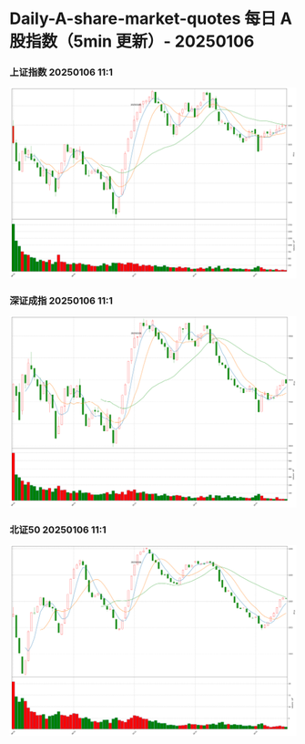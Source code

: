 
# Daily-A-share-market-quotes 每日 A 股指数（5min 更新）- 20250106

### 上证指数 20250106 11:1
![](./fig/2025/1/20250106-sh000001.png)

### 深证成指 20250106 11:1
![](./fig/2025/1/20250106-sz399001.png)

### 北证50 20250106 11:1
![](./fig/2025/1/20250106-bj899050.png)
